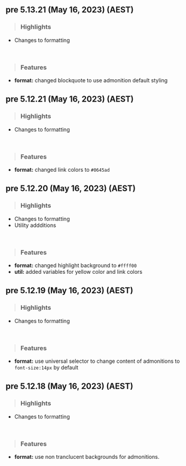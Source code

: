## pre 5.13.21 (May 16, 2023) (AEST)

> ### Highlights

* Changes to formatting
<br>

> ### Features

* **format:** changed blockquote to use admonition default styling

## pre 5.12.21 (May 16, 2023) (AEST)

> ### Highlights

* Changes to formatting
<br>

> ### Features

* **format:** changed link colors to `#0645ad`

## pre 5.12.20 (May 16, 2023) (AEST)

> ### Highlights

* Changes to formatting
* Utility addditions
<br>

> ### Features

* **format:** changed highlight background to `#ffff00`
* **util:** added variables for yellow color and link colors

## pre 5.12.19 (May 16, 2023) (AEST)

> ### Highlights
* Changes to formatting
<br>

> ### Features
* **format:** use universal selector to change content of admonitions to `font-size:14px` by default


## pre 5.12.18 (May 16, 2023) (AEST)

> ### Highlights
* Changes to formatting
<br>

> ### Features
* **format:** use non tranclucent backgrounds for admonitions.
